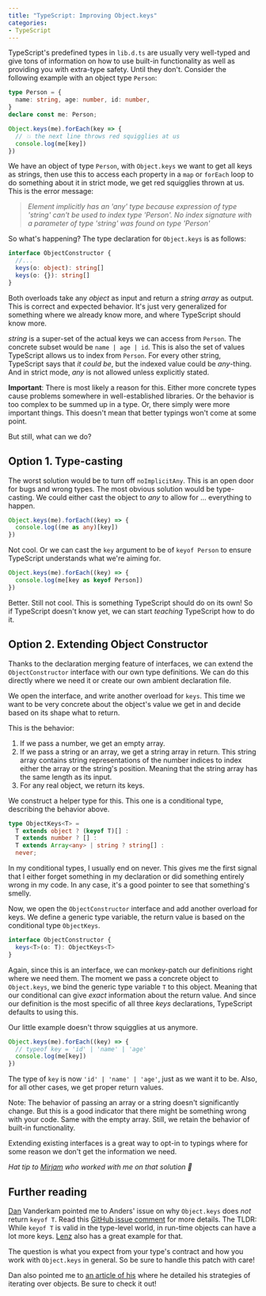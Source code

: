 ```yaml
---
title: "TypeScript: Improving Object.keys"
categories:
- TypeScript
---
```


TypeScript's predefined types in `lib.d.ts` are usually very well-typed and give tons of information on how to use built-in functionality as well as providing you with extra-type safety. Until they don't. Consider the following example with an object type `Person`:

```typescript
type Person = {
  name: string, age: number, id: number,
}
declare const me: Person;

Object.keys(me).forEach(key => {
  // 💥 the next line throws red squigglies at us
  console.log(me[key])
})
```

We have an object of type `Person`, with `Object.keys` we want to get all keys as strings, then use this to access each property in a `map` or `forEach` loop to do something about it in strict mode, we get red squigglies thrown at us. This is the error message:

> *Element implicitly has an 'any' type because expression of type 'string' can't be used to index type 'Person'. No index signature with a parameter of type  'string' was found on type 'Person'*

So what's happening? The type declaration for `Object.keys` is as follows:

```typescript
interface ObjectConstructor {
  //... 
  keys(o: object): string[]
  keys(o: {}): string[]
}
```

Both overloads take any *object* as input and return a *string array* as output. This is correct and expected behavior. It's just very generalized for something where we already know more, and where TypeScript should know more.

*string* is a super-set of the actual keys we can access from `Person`. The concrete subset would be `name | age | id`. This is also the set of values TypeScript allows us to index from `Person`. For every other string, TypeScript says that *it could be*, but the indexed value could be *any*-thing. And in strict mode, *any* is not allowed unless explicitly stated.

**Important**: There is most likely a reason for this. Either more concrete types cause problems somewhere in well-established libraries. Or the behavior is too complex to be summed up in a type. Or, there simply were more important things. This doesn't mean that better typings won't come at some point.

But still, what can we do?

## Option 1. Type-casting

The worst solution would be to turn off `noImplicitAny`. This is an open door for bugs and wrong types. The most obvious solution would be type-casting. We could either cast the object to *any* to allow for ... everything to happen.

```typescript
Object.keys(me).forEach((key) => {
  console.log((me as any)[key])
})
```

Not cool. Or we can cast the `key` argument to be of `keyof Person` to ensure TypeScript understands what we're aiming for.

```typescript
Object.keys(me).forEach((key) => {
  console.log(me[key as keyof Person])
})
```

Better. Still not cool. This is something TypeScript should do on its own! So if TypeScript doesn't know yet, we can start *teaching* TypeScript how to do it.

## Option 2. Extending Object Constructor

Thanks to the declaration merging feature of interfaces, we can extend the `ObjectConstructor` interface with our own type definitions. We can do this directly where we need it or create our own ambient declaration file.

We open the interface, and write another overload for `keys`. This time we want to be very concrete about the object's value we get in and decide based on its shape what to return.

This is the behavior:

1. If we pass a number, we get an empty array.
2. If we pass a string or an array, we get a string array in return. This string array contains string representations of the number indices to index either the array or the string's position. Meaning that the string array has the same length as its input.
3. For any real object, we return its keys.

We construct a helper type for this. This one is a conditional type, describing the behavior above.

```typescript
type ObjectKeys<T> = 
  T extends object ? (keyof T)[] :
  T extends number ? [] :
  T extends Array<any> | string ? string[] :
  never;
```

In my conditional types, I usually end on never. This gives me the first signal that I either forget something in my declaration or did something entirely wrong in my code. In any case, it's a good pointer to see that something's smelly.

Now, we open the `ObjectConstructor` interface and add another overload for keys. We define a generic type variable, the return value is based on the conditional type `ObjectKeys`.

```typescript
interface ObjectConstructor {
  keys<T>(o: T): ObjectKeys<T>
}
```

Again, since this is an interface, we can monkey-patch our definitions right where we need them. The moment we pass a concrete object to `Object.keys`, we bind the generic type variable `T` to this object. Meaning that our conditional can give *exact* information about the return value. And since our definition is the most specific of all three *keys* declarations, TypeScript defaults to using this. 

Our little example doesn't throw squigglies at us anymore. 

```typescript
Object.keys(me).forEach((key) => {
  // typeof key = 'id' | 'name' | 'age'
  console.log(me[key])
})
```

The type of `key` is now `'id' | 'name' | 'age'`, just as we want it to be. Also, for all other cases, we get proper return values.

Note: The behavior of passing an array or a string doesn't significantly change. But this is a good indicator that there might be something wrong with your code. Same with the empty array. Still, we retain the behavior of built-in functionality.

Extending existing interfaces is a great way to opt-in to typings where for some reason we don't get the information we need. 

*Hat tip to [Mirjam](https://twitter.com/mirjam_diala) who worked with me on that solution 👏*

## Further reading

[Dan](https://twitter.com/danvdk) Vanderkam pointed me to Anders' issue on why `Object.keys` does *not* return `keyof T`. Read this [GitHub issue comment](https://github.com/microsoft/TypeScript/pull/12253#issuecomment-263132208) for more details. The TLDR: While `keyof T` is valid in the type-level world, in run-time objects can have a lot more keys. [Lenz](https://twitter.com/phry/status/1348982969575346183) also has a great example for that.

The question is what you expect from your type's contract and how you work with `Object.keys` in general. So be sure to handle this patch with care!

Dan also pointed me to [an article of his](https://effectivetypescript.com/2020/05/26/iterate-objects/) where he detailed his strategies of iterating over objects. Be sure to check it out!

